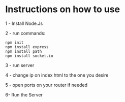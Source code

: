 # Instructions on how to use

1 - Install Node.Js

2 - run commands:

    npm init
    npm install express
    npm install path
    npm install socket.io

3 - run server

4 - change ip on index html to the one you desire

5 - open ports on your router if needed

6- Run the Server
